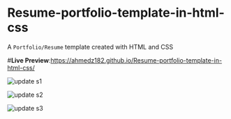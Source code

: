 # Resume-portfolio-template-in-html-css
A `Portfolio/Resume` template created with HTML and CSS

#**Live Preview**:https://ahmedz182.github.io/Resume-portfolio-template-in-html-css/

![update s1](https://github.com/Ahmedz182/Resume-portfolio-template-in-html-css/assets/35397403/43f57f62-4042-43e0-a17e-3c4fe6a5e4e3)

![update s2](https://github.com/Ahmedz182/Resume-portfolio-template-in-html-css/assets/35397403/7549e481-2841-4c6d-9559-ae84b8143173)

![update s3](https://github.com/Ahmedz182/Resume-portfolio-template-in-html-css/assets/35397403/00ec22aa-7986-4b14-b6af-c89e9b1e676a)
